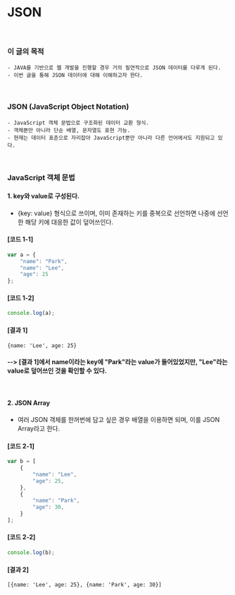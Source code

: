 # JSON
<br/>

### 이 글의 목적
    - JAVA를 기반으로 웹 개발을 진행할 경우 거의 필연적으로 JSON 데이터를 다루게 된다.
    - 이번 글을 통해 JSON 데이터에 대해 이해하고자 한다.
<br/>

### JSON (JavaScript Object Notation)
    - JavaScript 객체 문법으로 구조화된 데이터 교환 형식.
    - 객체뿐만 아니라 단순 배열, 문자열도 표현 가능.
    - 현재는 데이터 표준으로 자리잡아 JavaScript뿐만 아니라 다른 언어에서도 지원되고 있다.
<br/>

### JavaScript 객체 문법
#### 1. key와 value로 구성된다.
- {key: value} 형식으로 쓰이며, 이미 존재하는 키를 중복으로 선언하면 나중에 선언한 해당 키에 대응한 값이 덮어쓰인다.
#### [코드 1-1]
```javascript
var a = {
    "name": "Park",
    "name": "Lee",
    "age": 25
};
```
#### [코드 1-2]
```javascript
console.log(a);
```
#### [결과 1]
    {name: 'Lee', age: 25}
#### --> [결과 1]에서 name이라는 key에 "Park"라는 value가 들어있었지만, "Lee"라는 value로 덮어쓰인 것을 확인할 수 있다.
<br/>

#### 2. JSON Array
- 여러 JSON 객체를 한꺼번에 담고 싶은 경우 배열을 이용하면 되며, 이를 JSON Array라고 한다.
#### [코드 2-1]
```javascript
var b = [
    {
        "name": "Lee",
        "age": 25,
    },
    {
        "name": "Park",
        "age": 30,
    }
];
```
#### [코드 2-2]
```javascript
console.log(b);
```
#### [결과 2]
    [{name: 'Lee', age: 25}, {name: 'Park', age: 30}]
